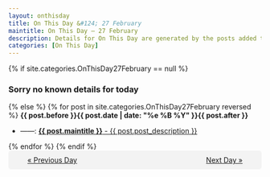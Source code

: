 ```yaml
---
layout: onthisday
title: On This Day &#124; 27 February
maintitle: On This Day — 27 February
description: Details for On This Day are generated by the posts added to the website so the content is subject to changes/updates over time.
categories: [On This Day]
---
```


{% if site.categories.OnThisDay27February == null %}
<h3>Sorry no known details for today</h3>
{% else %}
{% for post in site.categories.OnThisDay27February reversed %}
<strong>{{ post.before }}{{ post.date | date: "%e %B %Y" }}{{ post.after }}</strong>
<ul>
<li> ——: <a class="{{ post.class }}" href="{{ post.url }}"><strong>{{ post.maintitle }}</strong> - {{ post.post_description }}</a></li>
</ul>
{% endfor %}
{% endif %}
<br />
<div style="background-color: #f3f3f3; padding: 10px; border-radius: 5px; text-align: center; display: flex; justify-content: space-evenly;">
<a href="/onthisday/02/02-26">« Previous Day</a>
<span style="visibility:hidden;">[ Visit Leap Year February 29 ]</span>
<a href="/onthisday/02/02-28">Next Day »</a>
</div>
